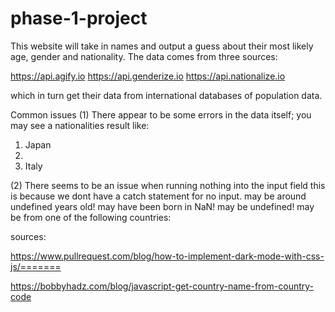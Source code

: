 # phase-1-project

This website will take in names and output a guess about their most likely age, gender and nationality. The data comes from three sources: 

https://api.agify.io
https://api.genderize.io
https://api.nationalize.io

which in turn get their data from international databases of population data.


Common issues 
(1) There appear to be some errors in the data itself; you may see a nationalities result like:
1. Japan
2. 
3. Italy

(2) There seems to be an issue when running nothing into the input field this is because we dont have a catch statement for no input.
may be around undefined years old!
may have been born in NaN!
may be undefined!
may be from one of the following countries:

sources:

https://www.pullrequest.com/blog/how-to-implement-dark-mode-with-css-js/=======

https://bobbyhadz.com/blog/javascript-get-country-name-from-country-code
